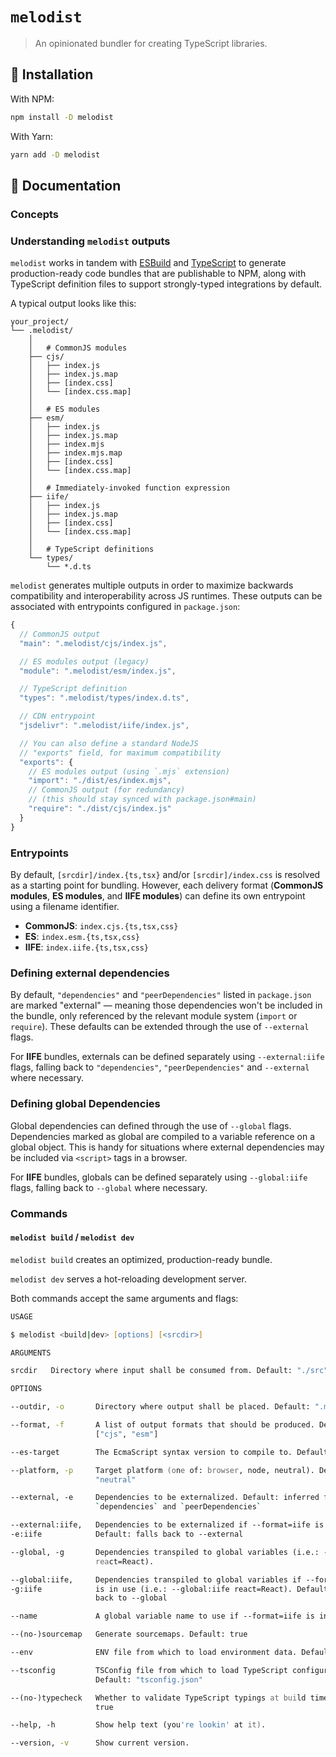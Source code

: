 # `melodist`

> An opinionated bundler for creating TypeScript libraries.

## 🔗 Installation

With NPM:

```zsh
npm install -D melodist
```

With Yarn:

```zsh
yarn add -D melodist
```

## 📖 Documentation

### Concepts

### Understanding `melodist` outputs

`melodist` works in tandem with [ESBuild](https://esbuild.github.io/) and [TypeScript](https://www.typescriptlang.org/) to generate production-ready code bundles that are publishable to NPM, along with TypeScript definition files to support strongly-typed integrations by default.

A typical output looks like this:

```
your_project/
└── .melodist/
    │
    │   # CommonJS modules
    ├── cjs/
    │   ├── index.js
    │   ├── index.js.map
    │   ├── [index.css]
    │   └── [index.css.map]
    │
    │   # ES modules
    ├── esm/
    │   ├── index.js
    │   ├── index.js.map
    │   ├── index.mjs
    │   ├── index.mjs.map
    │   ├── [index.css]
    │   └── [index.css.map]
    │
    │   # Immediately-invoked function expression
    ├── iife/
    │   ├── index.js
    │   ├── index.js.map
    │   ├── [index.css]
    │   └── [index.css.map]
    │
    │   # TypeScript definitions
    └── types/
        └── *.d.ts
```

`melodist` generates multiple outputs in order to maximize backwards compatibility and interoperability across JS runtimes. These outputs can be associated with entrypoints configured in `package.json`:

```js
{
  // CommonJS output
  "main": ".melodist/cjs/index.js",

  // ES modules output (legacy)
  "module": ".melodist/esm/index.js",

  // TypeScript definition
  "types": ".melodist/types/index.d.ts",

  // CDN entrypoint
  "jsdelivr": ".melodist/iife/index.js",

  // You can also define a standard NodeJS
  // "exports" field, for maximum compatibility
  "exports": {
    // ES modules output (using `.mjs` extension)
    "import": "./dist/es/index.mjs",
    // CommonJS output (for redundancy)
    // (this should stay synced with package.json#main)
    "require": "./dist/cjs/index.js"
  }
}
```

### Entrypoints

By default, `[srcdir]/index.{ts,tsx}` and/or `[srcdir]/index.css` is resolved as a starting point for bundling. However, each delivery format (**CommonJS modules**, **ES modules**, and **IIFE modules**) can define its own entrypoint using a filename identifier.

- **CommonJS**: `index.cjs.{ts,tsx,css}`
- **ES**: `index.esm.{ts,tsx,css}`
- **IIFE**: `index.iife.{ts,tsx,css}`

### Defining external dependencies

By default, `"dependencies"` and `"peerDependencies"` listed in `package.json` are marked "external" — meaning those dependencies won't be included in the bundle, only referenced by the relevant module system (`import` or `require`). These defaults can be extended through the use of `--external` flags.

For **IIFE** bundles, externals can be defined separately using `--external:iife` flags, falling back to `"dependencies"`, `"peerDependencies"` and `--external` where necessary.

### Defining global Dependencies

Global dependencies can defined through the use of `--global` flags. Dependencies marked as global are compiled to a variable reference on a global object. This is handy for situations where external dependencies may be included via `<script>` tags in a browser.

For **IIFE** bundles, globals can be defined separately using `--global:iife` flags, falling back to `--global` where necessary.

### Commands

#### `melodist build` / `melodist dev`

`melodist build` creates an optimized, production-ready bundle.

`melodist dev` serves a hot-reloading development server.

Both commands accept the same arguments and flags:

```zsh
USAGE

$ melodist <build|dev> [options] [<srcdir>]

ARGUMENTS

srcdir   Directory where input shall be consumed from. Default: "./src"

OPTIONS

--outdir, -o       Directory where output shall be placed. Default: ".melodist"

--format, -f       A list of output formats that should be produced. Default:
                   ["cjs", "esm"]

--es-target        The EcmaScript syntax version to compile to. Default: "esnext"

--platform, -p     Target platform (one of: browser, node, neutral). Default:
                   "neutral"

--external, -e     Dependencies to be externalized. Default: inferred from
                   `dependencies` and `peerDependencies`

--external:iife,   Dependencies to be externalized if --format=iife is in use.
-e:iife            Default: falls back to --external

--global, -g       Dependencies transpiled to global variables (i.e.: --global
                   react=React).

--global:iife,     Dependencies transpiled to global variables if --format=iife
-g:iife            is in use (i.e.: --global:iife react=React). Default: falls
                   back to --global

--name             A global variable name to use if --format=iife is in use.

--(no-)sourcemap   Generate sourcemaps. Default: true

--env              ENV file from which to load environment data. Default: ".env"

--tsconfig         TSConfig file from which to load TypeScript configuration.
                   Default: "tsconfig.json"

--(no-)typecheck   Whether to validate TypeScript typings at build time. Default:
                   true

--help, -h         Show help text (you're lookin' at it).

--version, -v      Show current version.
```
